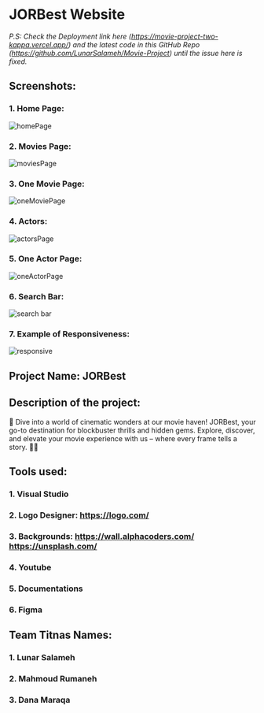 # JORBest Website

*P.S: Check the Deployment link here (https://movie-project-two-kappa.vercel.app/) and the latest code in this GitHub Repo (https://github.com/LunarSalameh/Movie-Project) until the issue here is fixed.*

## Screenshots:
### 1. Home Page:
![homePage](https://github.com/202309-EKTA-JO-FSW/movie-project-team-titans/assets/80622950/58b35e15-9695-46a2-a980-29b5014b208d)
### 2. Movies Page:
![moviesPage](https://github.com/202309-EKTA-JO-FSW/movie-project-team-titans/assets/80622950/7d537af7-6eed-4483-a5f1-befb474f27df)
### 3. One Movie Page:
![oneMoviePage](https://github.com/202309-EKTA-JO-FSW/movie-project-team-titans/assets/80622950/c1d87a42-7071-458d-bd4b-7f7959edbaa8)
### 4. Actors:
![actorsPage](https://github.com/202309-EKTA-JO-FSW/movie-project-team-titans/assets/80622950/fbbdd2fa-c1a3-4f04-ad51-01accddda073)
### 5. One Actor Page:
![oneActorPage](https://github.com/202309-EKTA-JO-FSW/movie-project-team-titans/assets/80622950/bab66d6c-bf20-4a5b-9a57-7a28ce2ee1e2)
### 6. Search Bar:
![search bar](https://github.com/202309-EKTA-JO-FSW/movie-project-team-titans/assets/80622950/851f5a42-9887-4d3d-9573-d067b33d2612)
### 7. Example of Responsiveness:
![responsive](https://github.com/202309-EKTA-JO-FSW/movie-project-team-titans/assets/80622950/42471224-b73d-4024-b3e2-d1cdaf35ae08)

## Project Name: JORBest

## Description of the project: 
🎥 Dive into a world of cinematic wonders at our movie haven!
JORBest, your go-to destination for blockbuster thrills and
hidden gems. Explore, discover, and elevate your movie
experience with us – where every frame tells a story. 🍿✨

## Tools used:
### 1. Visual Studio
### 2. Logo Designer: https://logo.com/
### 3. Backgrounds: https://wall.alphacoders.com/    https://unsplash.com/
### 4. Youtube
### 5. Documentations
### 6. Figma

## Team Titnas Names:
### 1. Lunar Salameh
### 2. Mahmoud Rumaneh
### 3. Dana Maraqa
